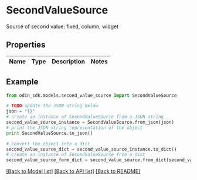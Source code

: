 # SecondValueSource

Source of second value: fixed, column, widget

## Properties

Name | Type | Description | Notes
------------ | ------------- | ------------- | -------------

## Example

```python
from odin_sdk.models.second_value_source import SecondValueSource

# TODO update the JSON string below
json = "{}"
# create an instance of SecondValueSource from a JSON string
second_value_source_instance = SecondValueSource.from_json(json)
# print the JSON string representation of the object
print SecondValueSource.to_json()

# convert the object into a dict
second_value_source_dict = second_value_source_instance.to_dict()
# create an instance of SecondValueSource from a dict
second_value_source_form_dict = second_value_source.from_dict(second_value_source_dict)
```
[[Back to Model list]](../README.md#documentation-for-models) [[Back to API list]](../README.md#documentation-for-api-endpoints) [[Back to README]](../README.md)


